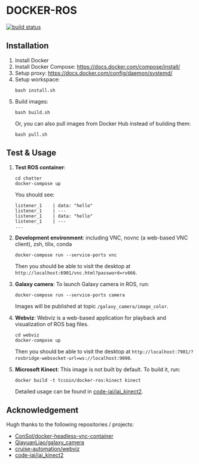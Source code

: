 # DOCKER-ROS

[![build status](https://img.shields.io/docker/cloud/build/tccoin/docker-ros)](https://hub.docker.com/repository/docker/tccoin/docker-ros/)

## Installation

1. Install Docker
1. Install Docker Compose:
https://docs.docker.com/compose/install/
1. Setup proxy:
https://docs.docker.com/config/daemon/systemd/
1. Setup workspace:
    ```
    bash install.sh
    ```
1. Build images:
    ```
    bash build.sh
    ```
    Or, you can also pull images from Docker Hub instead of building them:
    ```
    bash pull.sh
    ```

## Test & Usage
1. **Test ROS container**:

    ```
    cd chatter
    docker-compose up
    ```

    You should see:

    ```
    listener_1    | data: "hello"
    listener_1    | ---
    listener_1    | data: "hello"
    listener_1    | ---
    ...
    ```
1. **Development environment**:
    including VNC, novnc (a web-based VNC client), zsh, tilix, conda

    ```
    docker-compose run --service-ports vnc
    ```

    Then you should be able to visit the desktop at `http://localhost:6901/vnc.html?password=rv666`.
1. **Galaxy camera**:
    To launch Galaxy camera in ROS, run:
    ```
    docker-compose run --service-ports camera
    ```

    Images will be published at topic `/galaxy_camera/image_color`.
1. **Webviz**:
    Webviz is a web-based application for playback and visualization of ROS bag files.

    ```
    cd webviz
    docker-compose up
    ```

    Then you should be able to visit the desktop at `http://localhost:7901/?rosbridge-websocket-url=ws://localhost:9090`.
1. **Microsoft Kinect**:
    This image is not built by default. To build it, run:
    ```
    docker build -t tccoin/docker-ros:kinect kinect
    ```
    Detailed usage can be found in [code-iai/iai_kinect2](https://github.com/code-iai/iai_kinect2).

## Acknowledgement

Hugh thanks to the following repositories / projects:

- [ConSol/docker-headless-vnc-container](https://github.com/ConSol/docker-headless-vnc-container)
- [QiayuanLiao/galaxy_camera](https://github.com/QiayuanLiao/galaxy_camera)
- [cruise-automation/webviz](https://github.com/cruise-automation/webviz)
- [code-iai/iai_kinect2](https://github.com/code-iai/iai_kinect2)